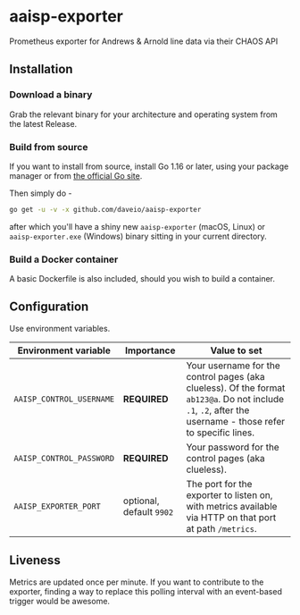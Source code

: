 # aaisp-exporter

Prometheus exporter for Andrews &amp; Arnold line data via their CHAOS API

## Installation

### Download a binary

Grab the relevant binary for your architecture and operating system from the latest Release.

### Build from source

If you want to install from source, install Go 1.16 or later, using your package manager or from [the official Go site](https://golang.org/dl/).

Then simply do -

```bash
go get -u -v -x github.com/daveio/aaisp-exporter
```

after which you'll have a shiny new `aaisp-exporter` (macOS, Linux) or `aaisp-exporter.exe` (Windows) binary sitting in your current directory.

### Build a Docker container

A basic Dockerfile is also included, should you wish to build a container.

## Configuration

Use environment variables.

|Environment variable|Importance|Value to set|
|---|---|---|
|`AAISP_CONTROL_USERNAME`|**REQUIRED**|Your username for the control pages (aka clueless). Of the format `ab123@a`. Do not include `.1`, `.2`, after the username - those refer to specific lines.|
|`AAISP_CONTROL_PASSWORD`|**REQUIRED**|Your password for the control pages (aka clueless).|
|`AAISP_EXPORTER_PORT`|optional, default `9902`|The port for the exporter to listen on, with metrics available via HTTP on that port at path `/metrics`.|

## Liveness

Metrics are updated once per minute. If you want to contribute to the exporter, finding a way to replace this polling interval with an event-based trigger would be awesome.
